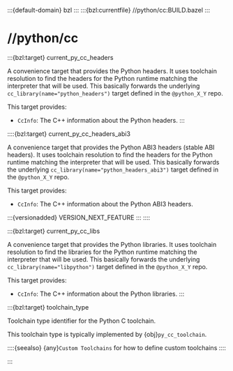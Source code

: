 :::{default-domain} bzl
:::
:::{bzl:currentfile} //python/cc:BUILD.bazel
:::
# //python/cc

:::{bzl:target} current_py_cc_headers

A convenience target that provides the Python headers. It uses toolchain
resolution to find the headers for the Python runtime matching the interpreter
that will be used. This basically forwards the underlying
`cc_library(name="python_headers")` target defined in the `@python_X_Y` repo.

This target provides:

* `CcInfo`: The C++ information about the Python headers.
:::

::::{bzl:target} current_py_cc_headers_abi3

A convenience target that provides the Python ABI3 headers (stable ABI headers).
It uses toolchain resolution to find the headers for the Python runtime matching
the interpreter that will be used. This basically forwards the underlying
`cc_library(name="python_headers_abi3")` target defined in the `@python_X_Y`
repo.

This target provides:

* `CcInfo`: The C++ information about the Python ABI3 headers.

:::{versionadded} VERSION_NEXT_FEATURE
:::
::::

:::{bzl:target} current_py_cc_libs

A convenience target that provides the Python libraries. It uses toolchain
resolution to find the libraries for the Python runtime matching the interpreter
that will be used. This basically forwards the underlying
`cc_library(name="libpython")` target defined in the `@python_X_Y` repo.

This target provides:

* `CcInfo`: The C++ information about the Python libraries.
:::

:::{bzl:target} toolchain_type

Toolchain type identifier for the Python C toolchain.

This toolchain type is typically implemented by {obj}`py_cc_toolchain`.

::::{seealso}
{any}`Custom Toolchains` for how to define custom toolchains
::::

:::
